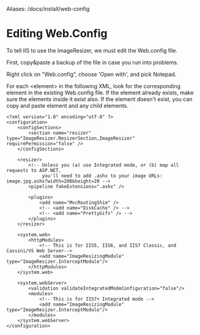 Aliases: /docs/install/web-config


# Editing Web.Config

To tell IIS to use the ImageResizer, we must edit the Web.config file. 

First, copy&paste a backup of the file in case you run into problems.

Right click on "Web.config", choose 'Open with', and pick Notepad.

For each &lt;element> in the following XML, look for the corresponding element in the existing Web.config file. If the element already exists, make sure the elements inside it exist also. If the element doesn't exist, you can copy and paste element and any child elements. 



	<?xml version="1.0" encoding="utf-8" ?>
	<configuration>
		<configSections>
			<section name="resizer" type="ImageResizer.ResizerSection,ImageResizer" requirePermission="false" />
		</configSections>

		<resizer>
			<!-- Unless you (a) use Integrated mode, or (b) map all requests to ASP.NET, 
			     you'll need to add .ashx to your image URLs: image.jpg.ashx?width=200&height=20 -->
			<pipeline fakeExtensions=".ashx" />

			<plugins>
				<add name="MvcRoutingShim" />
				<!-- <add name="DiskCache" /> -->
				<!-- <add name="PrettyGifs" /> -->
			</plugins>	
		</resizer>

		<system.web>
			<httpModules>
				<!-- This is for IIS5, IIS6, and IIS7 Classic, and Cassini/VS Web Server-->
				<add name="ImageResizingModule" type="ImageResizer.InterceptModule"/>
			</httpModules>
		</system.web>

		<system.webServer>
			<validation validateIntegratedModeConfiguration="false"/>
			<modules>
				<!-- This is for IIS7+ Integrated mode -->
				<add name="ImageResizingModule" type="ImageResizer.InterceptModule"/>
			</modules>
		</system.webServer>
	</configuration>